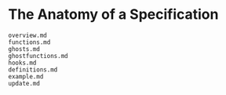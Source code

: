 The Anatomy of a Specification
==============================

```{toctree}
overview.md
functions.md
ghosts.md
ghostfunctions.md
hooks.md
definitions.md
example.md
update.md
```
